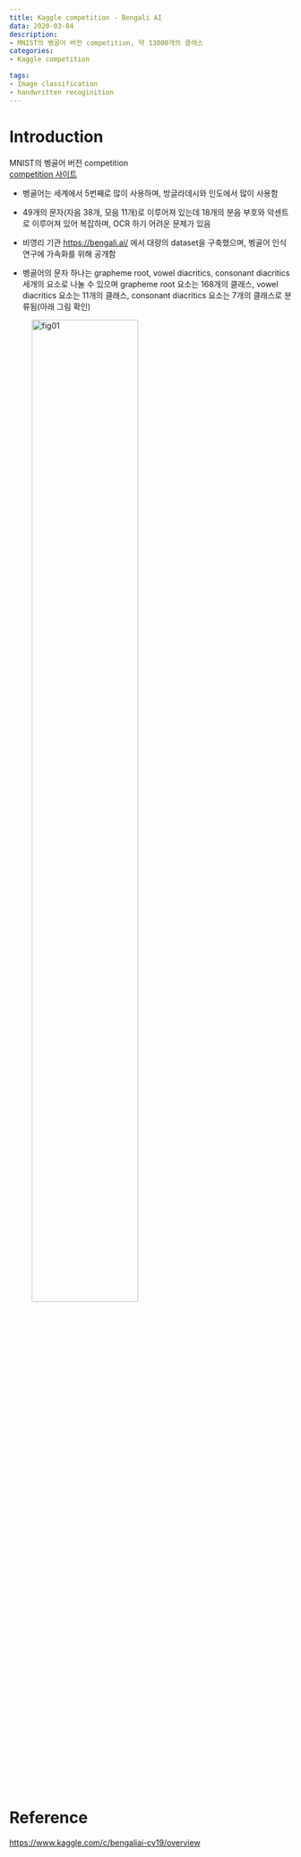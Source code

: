 ```yaml
---
title: Kaggle competition - Bengali AI
data: 2020-03-04
description:
- MNIST의 벵골어 버전 competition, 약 13000개의 클래스
categories: 
- Kaggle competition

tags:
- Image classification
- handwritten recoginition
---
```


# Introduction

MNIST의 벵골어 버전 competition  
[competition 사이트](https://www.kaggle.com/c/bengaliai-cv19/overview)


- 벵골어는 세계에서 5번째로 많이 사용하며, 방글라데시와 인도에서 많이 사용함

- 49개의 문자(자음 38개, 모음 11개)로 이루어져 있는데 18개의 분음 부호와 악센트로 이루어져 있어 복잡하며, OCR 하기 어려운 문제가 있음

- 비영리 기관 https://bengali.ai/ 에서 대량의 dataset을 구축했으며, 벵골어 인식 연구에 가속화를 위해 공개함

- 벵골어의 문자 하나는 grapheme root, vowel diacritics, consonant diacritics 세개의 요소로 나눌 수 있으며 grapheme root 요소는 168개의 클래스, vowel diacritics 요소는 11개의 클래스, consonant diacritics 요소는 7개의 클래스로 분류됨(아래 그림 확인)

<figure><img src="{{ '/assets/post_images/Bengali_AI_figures/fig01.png' | prepend: site.baseurl}}" width="67%" height="67%" alt="fig01"></figure>

# Reference

<https://www.kaggle.com/c/bengaliai-cv19/overview>